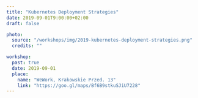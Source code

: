 ```yaml
---
title: "Kubernetes Deployment Strategies"
date: 2019-09-01T9:00:00+02:00
draft: false

photo:
  source: "/workshops/img/2019-kubernetes-deployment-strategies.png"
  credits: ""

workshop:
  past: true
  date: 2019-09-01
  place:
    name: "WeWork, Krakowskie Przed. 13"
    link: "https://goo.gl/maps/Bf6B9stkuSJiU7228"
---
```

